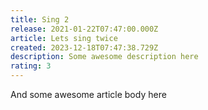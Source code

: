 ```yaml
---
title: Sing 2
release: 2021-01-22T07:47:00.000Z
article: Lets sing twice
created: 2023-12-18T07:47:38.729Z
description: Some awesome description here
rating: 3
---
```


And some awesome article body here
